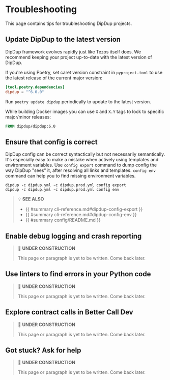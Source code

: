 # Troubleshooting

This page contains tips for troubleshooting DipDup projects.

## Update DipDup to the latest version

DipDup framework evolves rapidly just like Tezos itself does. We recommend keeping your project up-to-date with the latest version of DipDup.

If you're using Poetry, set caret version constraint in `pyproject.toml` to use the latest release of the current major version:

```toml
[tool.poetry.dependencies]
dipdup = "^6.0.0"
```

Run `poetry update dipdup` periodically to update to the latest version.

While building Docker images you can use `X` and `X.Y` tags to lock to specific major/minor releases:

```Dockerfile
FROM dipdup/dipdup:6.0
```

## Ensure that config is correct

DipDup config can be correct syntactically but not necessarily semantically. It's especially easy to make a mistake when actively using templates and environment variables. Use `config export` command to dump config the way DipDup "sees" it, after resolving all links and templates. `config env` command can help you to find missing environment variables.

```shell
dipdup -c dipdup.yml -c dipdup.prod.yml config export
dipdup -c dipdup.yml -c dipdup.prod.yml config env
```

> 💡 **SEE ALSO**
>
> * {{ #summary cli-reference.md#dipdup-config-export }}
> * {{ #summary cli-reference.md#dipdup-config-env }}
> * {{ #summary config/README.md }}

## Enable debug logging and crash reporting

> 🚧 **UNDER CONSTRUCTION**
>
> This page or paragraph is yet to be written. Come back later.

## Use linters to find errors in your Python code

> 🚧 **UNDER CONSTRUCTION**
>
> This page or paragraph is yet to be written. Come back later.

## Explore contract calls in Better Call Dev

> 🚧 **UNDER CONSTRUCTION**
>
> This page or paragraph is yet to be written. Come back later.

## Got stuck? Ask for help

> 🚧 **UNDER CONSTRUCTION**
>
> This page or paragraph is yet to be written. Come back later.